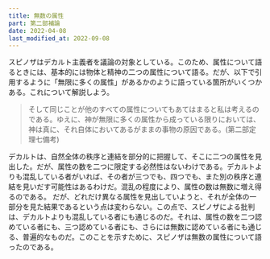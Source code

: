 ```yaml
---
title: 無数の属性
part: 第二部補論
date: 2022-04-08
last_modified_at: 2022-09-08
---
```


スピノザはデカルト主義者を議論の対象としている。このため、属性について語るときには、基本的には物体と精神の二つの属性について語る。だが、以下で引用するように「無限に多くの属性」があるかのように語っている箇所がいくつかある。これについて解説しよう。

>そして同じことが他のすべての属性についてもあてはまると私は考えるのである。ゆえに、神が無限に多くの属性から成っている限りにおいては、神は真に、それ自体においてあるがままの事物の原因である。(第二部定理七備考)

デカルトは、自然全体の秩序と連結を部分的に把握して、そこに二つの属性を見出した。だが、属性の数を二つに限定する必然性はないわけである。デカルトよりも混乱している者がいれば、その者が三つでも、四つでも、また別の秩序と連結を見いだす可能性はあるわけだ。混乱の程度により、属性の数は無数に増え得るのである。
だが、どれだけ異なる属性を見出していようと、それが全体の一部分を見た結果であるという点は変わらない。この点で、スピノザによる批判は、デカルトよりも混乱している者にも通じるのだ。それは、属性の数を二つ認めている者にも、三つ認めている者にも、さらには無数に認めている者にも通じる、普遍的なものだ。このことを示すために、スピノザは無数の属性について語ったのである。
